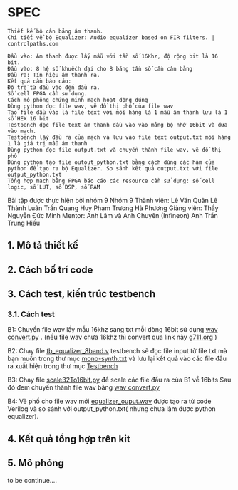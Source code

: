 

# SPEC
```
Thiết kế bộ cân bằng âm thanh. 
Chi tiết về bộ Equalizer: Audio equalizer based on FIR filters. | controlpaths.com

Đầu vào: Âm thanh được lấy mẫu với tần số 16Khz, độ rộng bit là 16 bit.
Đầu vào: 8 hệ số khuếch đại cho 8 băng tần số cần cân bằng
Đầu ra: Tín hiệu âm thanh ra. 
Kết quả cần báo cáo:
Độ trễ từ đầu vào đến đầu ra. 
Số cell FPGA cần sử dụng. 
Cách mô phỏng chứng minh mạch hoạt động đúng
Dùng python đọc file wav, vẽ đồ thị phổ của file wav
Tạo file đầu vào là file text với mỗi hàng là 1 mẫu âm thanh lưu là 1 số HEX 16 bit
Testbench đọc file text âm thanh đầu vào vào mảng bộ nhớ 16bit và đưa vào mạch. 
Testbench lấy đầu ra của mạch và lưu vào file text output.txt mỗi hàng 1 là giá trị mẫu âm thanh 
Dùng python đọc file output.txt và chuyển thành file wav, vẽ đồ thị phổ
Dùng python tạo file outout_python.txt bằng cách dùng các hàm của python để tạo ra bộ Equalizer. So sánh kết quả output.txt với file output_python.txt
Tổng hợp mạch bằng FPGA báo cáo các resource cần sử dụng: số cell logic, số LUT, số DSP, số RAM
```
Bài tập được thực hiện bởi nhóm 9
Nhóm 9
Thành viên: Lê Văn Quân
            Lê Thành Luân
            Trần Quang Huy
            Phạm Trương Hà Phương
Giảng viên: Thầy Nguyễn Đức Minh
Mentor: Anh Lâm và Anh Chuyên (Infineon)
        Anh Trần Trung Hiếu
                              
## 1. Mô tả thiết kế 


## 2. Cách bố trí code


## 3. Cách test, kiến trúc testbench
### 3.1. Cách test
B1: Chuyển file wav lấy mẫu 16khz sang txt mỗi dòng 16bit sử dụng <a href="Tools\wav convert\wav convert.py">wav convert.py</a> . (nếu file wav chưa 16khz thì convert qua link này <a href="https://g711.org">g711.org</a> )

B2: Chạy file <a href="Testbench\tb_equalizer_8band.v">tb_equalizer_8band.v</a> testbench sẽ đọc file input từ file txt mà bạn muốn trong thư mục <a href="Tools\wav convert">mono-synth.txt</a> và lưu lại kết quả vào các file đầu ra xuất hiện trong thư mục <a href="Testbench">Testbench</a>

B3: Chạy file <a href="Tools\scale\scale32To16bit.py">scale32To16bit.py</a> để scale các file đầu ra của B1 về 16bits
Sau đó đem chuyển thành file wav bằng <a href="Tools\wav convert\wav convert.py">wav convert.py</a>

B4: Vẽ phổ cho file wav mới <a href="Tools\wav convert\equalizer_ouput.wav">equalizer_ouput.wav</a> được tạo ra từ code Verilog và so sánh với output_python.txt( nhưng chưa làm được python equalizer).


## 4. Kết quả tổng hợp trên kit 


## 5. Mô phỏng

to be continue....


